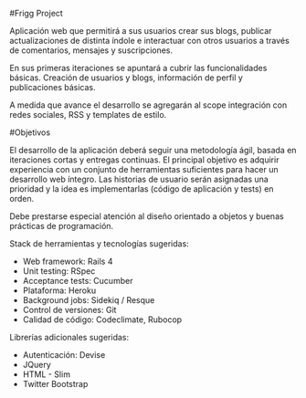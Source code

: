 #Frigg Project

Aplicación web que permitirá a sus usuarios crear sus blogs, publicar actualizaciones de distinta índole e interactuar con otros usuarios a través de comentarios, mensajes y suscripciones. 

En sus primeras iteraciones se apuntará a cubrir las funcionalidades básicas. Creación de usuarios y blogs, información de perfil y publicaciones básicas. 

A medida que avance el desarrollo se agregarán al scope integración con redes sociales, RSS y templates de estilo.


#Objetivos

El desarrollo de la aplicación deberá seguir una metodología ágil, basada en iteraciones cortas y entregas continuas. El principal objetivo es adquirir experiencia con un conjunto de herramientas suficientes para hacer un desarrollo web íntegro. Las historias de usuario serán asignadas una prioridad y la idea es implementarlas (código de aplicación y tests) en orden.

Debe prestarse especial atención al diseño orientado a objetos y buenas prácticas de programación.

Stack de herramientas y tecnologías sugeridas:

* Web framework: Rails 4 
* Unit testing: RSpec
* Acceptance tests: Cucumber
* Plataforma: Heroku 
* Background jobs: Sidekiq / Resque
* Control de versiones: Git
* Calidad de código: Codeclimate, Rubocop


Librerías adicionales sugeridas:

* Autenticación: Devise
* JQuery
* HTML - Slim
* Twitter Bootstrap


